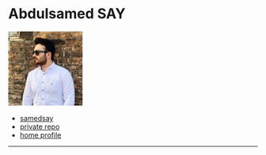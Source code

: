 # Abdulsamed SAY

![samedsay avatar](../.avatars/samedsay.jpeg)

- [samedsay](https://github.com/samedsay)
- [private repo](https://github.com/lab-antwerp-1/samedsay)
- [home profile](https://github.com/lab-antwerp-1/home#samedsay)

---
